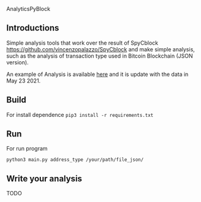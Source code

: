 AnalyticsPyBlock

## Introductions

Simple analysis tools that work over the result of SpyCblock https://github.com/vincenzopalazzo/SpyCblock and make simple analysis, 
such as the analysis of transaction type used in Bitcoin Blockchain (JSON version).

An example of Analysis is available [here](https://vincenzopalazzo.github.io/AnalyticsPyBlock/) and it is update with the data in May 23 2021.

## Build

For install dependence
``
pip3 install -r requirements.txt
``

## Run

For run program

```
python3 main.py address_type /your/path/file_json/
```

## Write your analysis

TODO
